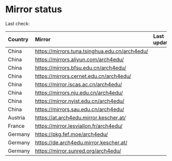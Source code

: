 <script src="./time.js"></script>
# Mirror status
Last check: <script type="text/javascript">localize(1741026588.4154155);</script>

|Country|Mirror|Last update|
|:------|:-----|:----------|
|China|https://mirrors.tuna.tsinghua.edu.cn/arch4edu/|<script type="text/javascript">localize(1740984185);</script>|
|China|https://mirrors.aliyun.com/arch4edu/|<script type="text/javascript">localize(1740984185);</script>|
|China|https://mirrors.bfsu.edu.cn/arch4edu/|<script type="text/javascript">localize(1740984185);</script>|
|China|https://mirrors.cernet.edu.cn/arch4edu/|<script type="text/javascript">localize(1740984185);</script>|
|China|https://mirror.iscas.ac.cn/arch4edu/|<script type="text/javascript">localize(1740984185);</script>|
|China|https://mirrors.nju.edu.cn/arch4edu/|<script type="text/javascript">localize(1740897625);</script>|
|China|https://mirror.nyist.edu.cn/arch4edu/|<script type="text/javascript">localize(1740984185);</script>|
|China|https://mirrors.sau.edu.cn/arch4edu/|<script type="text/javascript">localize(1731653531);</script>|
|Austria|https://at.arch4edu.mirror.kescher.at/|<script type="text/javascript">localize(1740984185);</script>|
|France|https://mirror.lesviallon.fr/arch4edu/|<script type="text/javascript">localize(1740984185);</script>|
|Germany|https://pkg.fef.moe/arch4edu/|<script type="text/javascript">localize(1740984185);</script>|
|Germany|https://de.arch4edu.mirror.kescher.at/|<script type="text/javascript">localize(1740984185);</script>|
|Germany|https://mirror.sunred.org/arch4edu/|<script type="text/javascript">localize(1740984185);</script>|

<script src="./tablefilter/tablefilter.js"></script>
<script src="./table.js"></script>